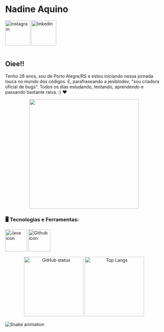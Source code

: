 <div dsplay="inline-block">
 <h1 align="left">Nadine Aquino</h1>
 <a href="https://www.instagram.com/nadinelemos/">
    <img align="left" width="80px" src="https://i.ibb.co/qkGSp1D/instagram.png" alt="instagram" style="vertical-align:top;">
  </a> 
  <a href="https://www.linkedin.com/in/nadinelemosa/">
    <img width="80px" src="https://i.ibb.co/RyZx12b/linkedin.png" alt="linkedin" style="vertical-align:top;">
  </a>
</div>
</br>

## Oiee!!

Tenho 28 anos, sou de Porto Alegre/RS e estou iniciando nessa jornada louca no mundo dos códigos. E, parafraseando a jeniblodev, "sou criadora oficial de bugs". Todos os dias estudando, tentando, aprendendo e passando bastante raiva.  :) ❤

<p align="center">
  <img src="https://media.tenor.com/JJ_is357rXYAAAAd/spike-monkey-typing.gif" width="350">
</p>

### 🖥️ Tecnologias e Ferramentas: 
  <img height="70em" src="https://cdn.jsdelivr.net/gh/devicons/devicon/icons/java/java-original.svg" alt="Java icon"/>
  <img height="70em" src="https://cdn.jsdelivr.net/gh/devicons/devicon/icons/github/github-original.svg" alt="Github icon"/>


<p align="center">
  <img height="190em" src="https://github-readme-stats.vercel.app/api?username=nadinelemosa&show_icons=true&theme=merko&custom_title=My+GitHub+status&text_bold=false" alt="GitHub status" />
  <img height="190em" src="https://github-readme-stats.vercel.app/api/top-langs/?username=nadinelemosa&layout=compact&theme=merko&langs_count=8&custom_title=Most+used+languages" alt="Top Langs" />
</p>

![Snake animation](https://github.com/nadinelemosa/nadinelemosa/blob/output/github-contribution-grid-snake.svg)
